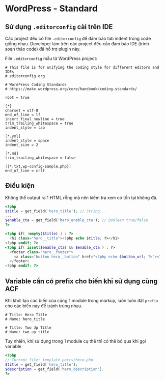 # WordPress - Standard

## Sử dụng `.editorconfig` cài trên IDE

Các project đều có file `.editorconfig` để đảm bảo tab indent trong code giống nhau. Developer làm trên các project đều cần đảm bảo IDE (trình soạn thảo code) đã hỗ trợ plugin này.

File `.editorconfig` mẫu từ WordPress project:

```
# This file is for unifying the coding style for different editors and IDEs
# editorconfig.org

# WordPress Coding Standards
# https://make.wordpress.org/core/handbook/coding-standards/

root = true

[*]
charset = utf-8
end_of_line = lf
insert_final_newline = true
trim_trailing_whitespace = true
indent_style = tab

[*.yml]
indent_style = space
indent_size = 2

[*.md]
trim_trailing_whitespace = false

[{*.txt,wp-config-sample.php}]
end_of_line = crlf
```

## Điều kiện

Không thể output ra 1 HTML rỗng mà nên kiểm tra xem có tồn tại không đã.

```php
<?php
$title = get_field('hero_title'); // String...
...
$enable_cta = get_field('hero_enable_cta'); // Boolean true/false
?>

<?php if( !empty($title) ) : ?>
  <h1 class="hero__title"><?php echo $title; ?></h1>
<?php endif; ?>
<?php if( isset($enable_cta) && $enable_cta ) : ?>
  <footer class="hero__footer">
    <a class="button hero__button" href="<?php echo $button_url; ?>"><?php echo $button_text; ?></a>
  </footer>
<?php endif; ?>
```

## Variable cần có prefix cho biến khi sử dụng cùng ACF

Khi khởi tạo các biến của cùng 1 module trong markup, luôn luôn đặt `prefix` cho các biến này để tránh trùng nhau.

```
# Title: Hero Title
# Name: hero_title

# Title: Two Up Title
# Name: two_up_title
```

Tuy nhiên, khi sử dụng trong 1 module cụ thể thì có thể bỏ qua khi gọi variable

```php
<?php
// Current file: template-parts/hero.php
$title = get_field('hero_title');
$description = get_field('hero_description');
?>
```
